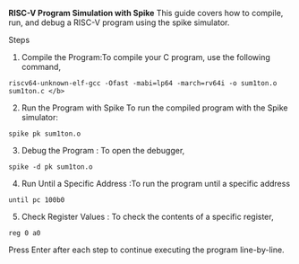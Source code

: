 **RISC-V Program Simulation with Spike**</b>
This guide covers how to compile, run, and debug a RISC-V program using the spike simulator.</b>

Steps </b>
1. Compile the Program:To compile your C program, use the following command,</b>
```
riscv64-unknown-elf-gcc -Ofast -mabi=lp64 -march=rv64i -o sum1ton.o sum1ton.c </b>
```
2. Run the Program with Spike</b>
To run the compiled program with the Spike simulator:</b>
```
spike pk sum1ton.o
```
3. Debug the Program : To open the debugger,
```
spike -d pk sum1ton.o
```
4. Run Until a Specific Address :To run the program until a specific address</b>
```
until pc 100b0
```
5. Check Register Values : To check the contents of a specific register,</b>
```
reg 0 a0
```
Press Enter after each step to continue executing the program line-by-line.
